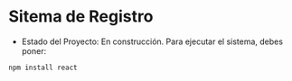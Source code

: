 <h1> Sitema de Registro</h1>

- Estado del Proyecto: En construcción. 
Para ejecutar el sistema, debes poner:

```npm install react```
